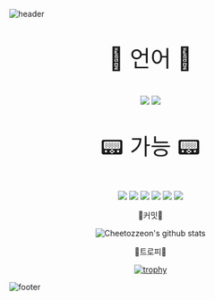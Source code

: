 ![header](https://capsule-render.vercel.app/api?type=slice&color=auto&height=300&section=header&text=CHIHEON&fontSize=90&animation=fadeIn&fontAlignY=38&desc=Developer!&descAlignY=51&descAlign=62)
<p align='center' style="font-size: 40px;"> 🍾 언어 🍾 </p>
<p align='center'>
  <img src="https://img.shields.io/badge/Kotlin-7F52FF?style=for-the-badge&logo=Kotlin&logoColor=white">
  <img src="https://img.shields.io/badge/JAVA-117ACA?style=for-the-badge&logo=Java&logoColor=white">
</p>
<p align='center' style="font-size: 40px;"> 📟 가능 📟 </p>
<p align='center'>
  <img src="https://img.shields.io/badge/AndroidStudio-6DB33F?style=for-the-badge&logo=Android Studio&logoColor=white"/>
  <img src="https://img.shields.io/badge/HTML5-E34F26?style=for-the-badge&logo=HTML5&logoColor=white"/>
  <img src="https://img.shields.io/badge/BootStrap-F7DF1E?style=for-the-badge&logo=BootStrap&logoColor=green"/>
  <img src="https://img.shields.io/badge/Flutter-0078D4?style=for-the-badge&logo=Flutter&logoColor=white"/>
  <img src="https://img.shields.io/badge/FireBase-0078D4?style=for-the-badge&logo=FireBase&logoColor=yellow"/>
  <img src="https://img.shields.io/badge/GitLab-E36F37?style=for-the-badge&logo=Gitlab&logoColor=white"/>
</p>

<p align='center'>
  🍿커밋🍿
</p>

<div align="center">

![Cheetozzeon's github stats](https://github-readme-stats.vercel.app/api?username=Cheetozzeong&show_icons=true)
  
</div>
<p align='center'>
  🍷트로피🍷
</p>

<div align="center">
  
[![trophy](https://github-profile-trophy.vercel.app/?username=Cheetozzeong)](https://github.com/ryo-ma/github-profile-trophy)
  
</div>

![footer](https://capsule-render.vercel.app/api?type=slice&color=auto&height=200&section=footer&text=Vincere%20Certe!&fontSize=90)


<!--
**hong-bin95/hong-bin95** is a ✨ _special_ ✨ repository because its `README.md` (this file) appears on your GitHub profile.


[![hong-bin95's github stats](https://github-readme-stats.vercel.app/api/top-langs/?username=hong-bin95&show_icons=true&hide_border=true&title_color=004386&icon_color=004386&layout=compact)](https://github.com/hong-bin95)


Here are some ideas to get you started:

- 🔭 I’m currently working on ...
- 🌱 I’m currently learning ...
- 👯 I’m looking to collaborate on ...
- 🤔 I’m looking for help with ...
- 💬 Ask me about ...
- 📫 How to reach me: ...
- 😄 Pronouns: ...
- ⚡ Fun fact: ...
-->
